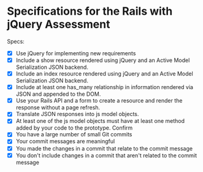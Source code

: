 # Specifications for the Rails with jQuery Assessment

Specs:
- [x] Use jQuery for implementing new requirements
      <!-- jQuery val(), serializeArray(), find(), attr() -->
- [x] Include a show resource rendered using jQuery and an Active Model Serialization JSON backend.
      <!-- reviews rendered with button on recipes show page, time saving recipes rendered using jQuery on recipes index -->
- [x] Include an index resource rendered using jQuery and an Active Model Serialization JSON backend.
      <!-- recipes index page rendered using jQuery -->
- [x] Include at least one has_many relationship in information rendered via JSON and appended to the DOM.
      <!-- recipe has_many reviews rendered on form submission -->
- [x] Use your Rails API and a form to create a resource and render the response without a page refresh.
      <!-- form submits recipes and reviews without page refresh -->
- [x] Translate JSON responses into js model objects.
      <!-- Upon new ingredient submission, ingredient data used to create JS ingredient object -->
- [x] At least one of the js model objects must have at least one method added by your code to the prototype.
      <!-- Ingredient.prototype.renderIngredients - ingredient data passed into renderIngredients() and appended to the DOM -->
Confirm
- [x] You have a large number of small Git commits
- [x] Your commit messages are meaningful
- [x] You made the changes in a commit that relate to the commit message
- [x] You don't include changes in a commit that aren't related to the commit message
